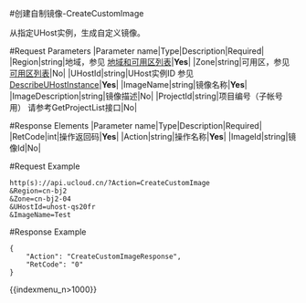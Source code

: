 #创建自制镜像-CreateCustomImage

从指定UHost实例，生成自定义镜像。

#Request Parameters
|Parameter name|Type|Description|Required|
|Region|string|地域，参见 [地域和可用区列表](../summary/regionlist.html)|**Yes**|
|Zone|string|可用区，参见 [可用区列表](../summary/regionlist.html)|No|
|UHostId|string|UHost实例ID 参见 [DescribeUHostInstance](describe_uhost_instance.html)|**Yes**|
|ImageName|string|镜像名称|**Yes**|
|ImageDescription|string|镜像描述|No|
|ProjectId|string|项目编号（子帐号用） 请参考GetProjectList接口|No|


#Response Elements
|Parameter name|Type|Description|Required|
|RetCode|int|操作返回码|**Yes**|
|Action|string|操作名称|**Yes**|
|ImageId|string|镜像Id|No|

#Request Example
```
http(s)://api.ucloud.cn/?Action=CreateCustomImage
&Region=cn-bj2
&Zone=cn-bj2-04
&UHostId=uhost-qs20fr
&ImageName=Test
```
#Response Example
```
{
    "Action": "CreateCustomImageResponse",
    "RetCode": "0"
}
```

{{indexmenu_n>1000}}